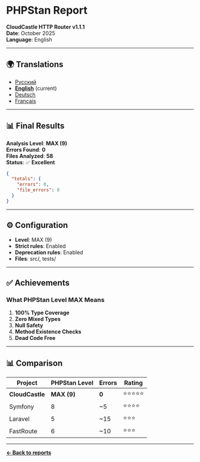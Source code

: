 # PHPStan Report

**CloudCastle HTTP Router v1.1.1**  
**Date**: October 2025  
**Language**: English

---

## 🌍 Translations

- [Русский](../../ru/reports/phpstan.md)
- **[English](phpstan.md)** (current)
- [Deutsch](../../de/reports/phpstan.md)
- [Français](../../fr/reports/phpstan.md)

---

## 📊 Final Results

**Analysis Level**: **MAX (9)**  
**Errors Found**: **0**  
**Files Analyzed**: **58**  
**Status**: ✅ **Excellent**

```json
{
  "totals": {
    "errors": 0,
    "file_errors": 0
  }
}
```

---

## ⚙️ Configuration

- **Level**: MAX (9)
- **Strict rules**: Enabled
- **Deprecation rules**: Enabled
- **Files**: src/, tests/

---

## ✅ Achievements

### What PHPStan Level MAX Means

1. **100% Type Coverage**
2. **Zero Mixed Types**
3. **Null Safety**
4. **Method Existence Checks**
5. **Dead Code Free**

---

## 📊 Comparison

| Project | PHPStan Level | Errors | Rating |
|---------|---------------|--------|--------|
| **CloudCastle** | **MAX (9)** | **0** | ⭐⭐⭐⭐⭐ |
| Symfony | 8 | ~5 | ⭐⭐⭐⭐ |
| Laravel | 5 | ~15 | ⭐⭐⭐ |
| FastRoute | 6 | ~10 | ⭐⭐⭐ |

---

**[← Back to reports](static-analysis.md)**

